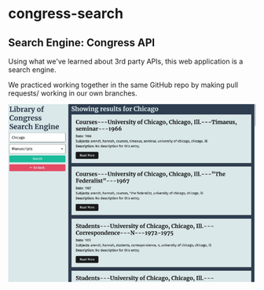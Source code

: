 # congress-search

## Search Engine: Congress API

Using what we've learned about 3rd party APIs, this web application is a search engine. 

We practiced working together in the same GitHub repo by making pull requests/ working in our own branches.

![Preview of search results](./assets/search-results.jpg)